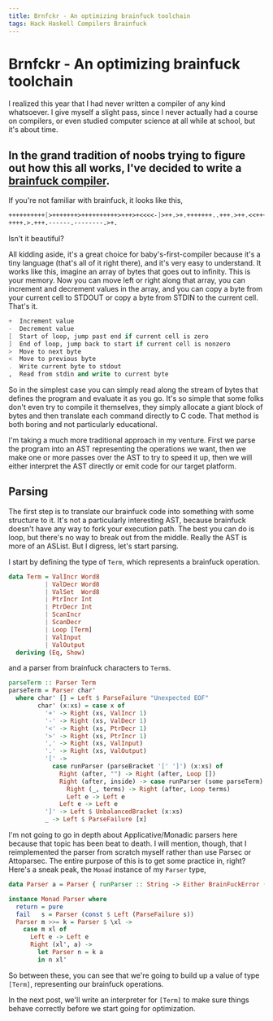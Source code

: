 ```yaml
---
title: Brnfckr - An optimizing brainfuck toolchain
tags: Hack Haskell Compilers Brainfuck
---
```


# Brnfckr - An optimizing brainfuck toolchain

I realized this year that I had never written a compiler of any kind
whatsoever. I give myself a slight pass, since I never actually had a course on
compilers, or even studied computer science at all while at school, but it's
about time.

## In the grand tradition of noobs trying to figure out how this all works, I've decided to write a [brainfuck compiler][brnfckr].

If you're not familiar with brainfuck, it looks like this,

```scheme
++++++++++[>+++++++>++++++++++>+++>+<<<<-]>++.>+.+++++++..+++.>++.<<+++++++++++
++++.>.+++.------.--------.>+.
```

Isn't it beautiful?

All kidding aside, it's a great choice for baby's-first-compiler because it's a
tiny language (that's all of it right there), and it's very easy to understand.
It works like this, imagine an array of bytes that goes out to infinity. This
is your memory. Now you can move left or right along that array, you can
increment and decrement values in the array, and you can copy a byte from your
current cell to STDOUT or copy a byte from STDIN to the current cell. That's
it.

```scheme
+  Increment value
-  Decrement value
[  Start of loop, jump past end if current cell is zero
]  End of loop, jump back to start if current cell is nonzero
>  Move to next byte
<  Move to previous byte
.  Write current byte to stdout
,  Read from stdin and write to current byte
```

So in the simplest case you can simply read along the stream of bytes that
defines the program and evaluate it as you go. It's so simple that some folks
don't even try to compile it themselves, they simply allocate a giant block of
bytes and then translate each command directly to C code. That method is both
boring and not particularly educational.

I'm taking a much more traditional approach in my venture. First we parse the
program into an AST representing the operations we want, then we make
one or more passes over the AST to try to speed it up, then we will
either interpret the AST directly or emit code for our target platform.

## Parsing

The first step is to translate our brainfuck code into something with some
structure to it. It's not a particularly interesting AST, because brainfuck
doesn't have any way to fork your execution path. The best you can do is loop,
but there's no way to break out from the middle. Really the AST is more of an
ASList. But I digress, let's start parsing.

I start by defining the type of `Term`, which represents a brainfuck operation.

```haskell
data Term = ValIncr Word8
          | ValDecr Word8
          | ValSet  Word8
          | PtrIncr Int
          | PtrDecr Int
          | ScanIncr
          | ScanDecr
          | Loop [Term]
          | ValInput
          | ValOutput
  deriving (Eq, Show)
```
and a parser from brainfuck characters to `Term`s.

```haskell
parseTerm :: Parser Term
parseTerm = Parser char'
  where char' [] = Left $ ParseFailure "Unexpected EOF"
        char' (x:xs) = case x of
          '+' -> Right (xs, ValIncr 1)
          '-' -> Right (xs, ValDecr 1)
          '<' -> Right (xs, PtrDecr 1)
          '>' -> Right (xs, PtrIncr 1)
          ',' -> Right (xs, ValInput)
          '.' -> Right (xs, ValOutput)
          '[' ->
            case runParser (parseBracket '[' ']') (x:xs) of
              Right (after, "") -> Right (after, Loop [])
              Right (after, inside) -> case runParser (some parseTerm) inside of
                Right (_, terms) -> Right (after, Loop terms)
                Left e -> Left e
              Left e -> Left e
          ']' -> Left $ UnbalancedBracket (x:xs)
          _ -> Left $ ParseFailure [x]
```
I'm not going to go in depth about Applicative/Monadic parsers here because
that topic has been beat to death. I will mention, though, that I reimplemented
the parser from scratch myself rather than use Parsec or Attoparsec. The
entire purpose of this is to get some practice in, right? Here's a sneak peak,
the `Monad` instance of my `Parser` type,

```haskell
data Parser a = Parser { runParser :: String -> Either BrainFuckError (String, a) }

instance Monad Parser where
  return = pure
  fail   s = Parser (const $ Left (ParseFailure s))
  Parser m >>= k = Parser $ \xl ->
    case m xl of
      Left e -> Left e
      Right (xl', a) ->
        let Parser n = k a
        in n xl'
```

So between these, you can see that we're going to build up a value of type
`[Term]`, representing our brainfuck operations.

In the next post, we'll write an interpreter for `[Term]` to make sure things
behave correctly before we start going for optimization.

[brnfckr]: https://github.com/johntyre/brnfckr
